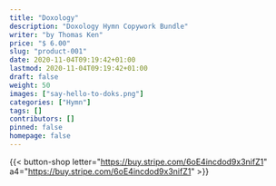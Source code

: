 ```yaml
---
title: "Doxology"
description: "Doxology Hymn Copywork Bundle"
writer: "by Thomas Ken"
price: "$ 6.00"
slug: "product-001"
date: 2020-11-04T09:19:42+01:00
lastmod: 2020-11-04T09:19:42+01:00
draft: false
weight: 50
images: ["say-hello-to-doks.png"]
categories: ["Hymn"]
tags: []
contributors: []
pinned: false
homepage: false
---
```


{{< button-shop letter="https://buy.stripe.com/6oE4incdod9x3nifZ1" a4="https://buy.stripe.com/6oE4incdod9x3nifZ1" >}}

